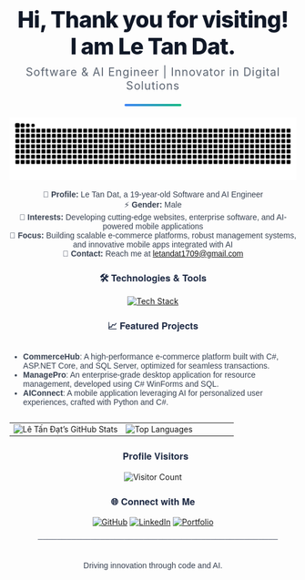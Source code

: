 <!-- Professional Header -->
<div align="center">
  <h1 style="font-family: 'Inter', sans-serif; color: #101827; font-size: 2.8em; font-weight: 800; letter-spacing: -0.02em; margin-bottom: 10px; animation: fadeIn 1s ease-in;">
    Hi, Thank you for visiting!<br>I am Le Tan Dat.
  </h1>
  <h3 style="font-family: 'Inter', sans-serif; color: #4b5563; font-size: 1.4em; font-weight: 400; letter-spacing: 0.05em; margin-top: 5px; opacity: 0.9;">
    Software & AI Engineer | Innovator in Digital Solutions
  </h3>
  <div style="width: 100px; height: 4px; background: linear-gradient(90deg, #3b82f6, #10b981); margin: 20px auto; border-radius: 2px;"></div>
</div>
<img src="https://raw.githubusercontent.com/LeDat1709/LeDat1709/output/snake.svg" alt="Snake animation" />


<!-- Introduction Section -->
<div align="center">
  <p style="font-family: 'Arial', sans-serif; color: #374151;">
    👤 <b>Profile:</b> Le Tan Dat, a 19-year-old Software and AI Engineer<br>
    ⚡️ <b>Gender:</b> Male<br>
    🎯 <b>Interests:</b> Developing cutting-edge websites, enterprise software, and AI-powered mobile applications<br>
    💼 <b>Focus:</b> Building scalable e-commerce platforms, robust management systems, and innovative mobile apps integrated with AI<br>
    📧 <b>Contact:</b> Reach me at <a href="mailto:letandat1709@gmail.com">letandat1709@gmail.com</a>
  </p>
</div>

<!-- Technology Stack -->
<div align="center">
  <h3 style="font-family: 'Helvetica Neue', sans-serif; color: #1e2a44;">🛠️ Technologies & Tools</h3>
  <p>
    <a href="https://skillicons.dev">
      <img src="https://skillicons.dev/icons?i=cs,html,css,js,python,sql,vscode,git,github,dotnet,sqlite&perline=10" alt="Tech Stack">
    </a>
  </p>
</div>

<!-- Key Projects -->
<div align="center">
  <h3 style="font-family: 'Helvetica Neue', sans-serif; color: #1e2a44;">📈 Featured Projects</h3>
  <ul style="font-family: 'Arial', sans-serif; color: #374151; text-align: left; display: inline-block;">
    <li><b>CommerceHub</b>: A high-performance e-commerce platform built with C#, ASP.NET Core, and SQL Server, optimized for seamless transactions.</li>
    <li><b>ManagePro</b>: An enterprise-grade desktop application for resource management, developed using C# WinForms and SQL.</li>
    <li><b>AIConnect</b>: A mobile application leveraging AI for personalized user experiences, crafted with Python and C#.</li>
  </ul>
</div>

<!-- GitHub Stats -->
<p align="center">
  <table align="center">
    <tr>
      <td width="50%">
        <img src="https://github-readme-stats.vercel.app/api?username=LeDat1709&theme=material-palenight&show_icons=true&count_private=true&border_color=1e2a44" alt="Lê Tấn Đạt’s GitHub Stats">
<!--         <img src="https://github-readme-streak-stats.herokuapp.com/?user=LeDat1709&theme=radical&hide_border=false" alt="Streak Stats"> -->
      </td>
      <td width="50%">
        <img src="https://github-readme-stats.anuraghazra1.vercel.app/api/top-langs/?username=LeDat1709&theme=material-palenight&hide_border=false&langs_count=8&border_color=1e2a44" alt="Top Languages">
      </td>
    </tr>
  </table>
</p>

<!-- Visitor Counter -->
<div align="center">
  <h3 style="font-family: 'Helvetica Neue', sans-serif; color: #1e2a44;">👀 Profile Visitors</h3>
  <p>
    <img src="https://profile-counter.glitch.me/LeDat1709/count.svg" alt="Visitor Count">
  </p>
</div>

<!-- Connect Section -->
<div align="center">
  <h3 style="font-family: 'Helvetica Neue', sans-serif; color: #1e2a44;">🌐 Connect with Me</h3>
  <p>
    <a href="https://github.com/LeDat1709"><img src="https://img.shields.io/badge/GitHub-%2312100E.svg?&style=flat&logo=github&logoColor=white&color=1e2a44" alt="GitHub"></a>
    <a href="https://www.linkedin.com/in/dat-le-b26a40370/"><img src="https://img.shields.io/badge/LinkedIn-%230A66C2.svg?&style=flat&logo=linkedin&logoColor=white&color=1e2a44" alt="LinkedIn"></a>
    <a href="https://letandat.id.vn/"><img src="https://img.shields.io/badge/Portfolio-%23000000.svg?&style=flat&logo=firefox&logoColor=white&color=1e2a44" alt="Portfolio"></a>
  </p>
</div>

<!-- Footer -->
<div align="center">
  <pre style="font-family: monospace; color: #6b7280;">
  ──────────────────────────────────────────────────
  </pre>
  <p style="font-family: 'Arial', sans-serif; color: #374151;">Driving innovation through code and AI.</p>
</div>
